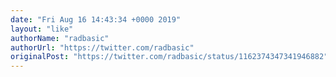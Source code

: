 ```yaml
---
date: "Fri Aug 16 14:43:34 +0000 2019"
layout: "like"
authorName: "radbasic"
authorUrl: "https://twitter.com/radbasic"
originalPost: "https://twitter.com/radbasic/status/1162374347341946882"
---
```

